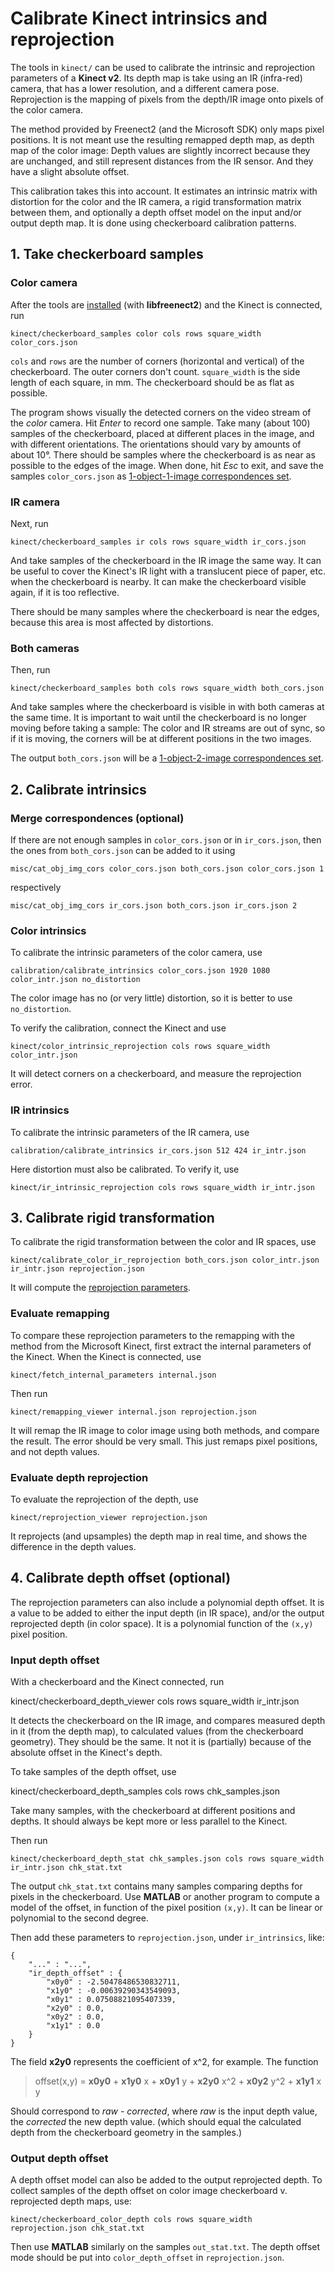 # Calibrate Kinect intrinsics and reprojection

The tools in `kinect/` can be used to calibrate the intrinsic and reprojection parameters of a **Kinect v2**. Its depth map is take using an IR (infra-red) camera, that has a lower resolution, and a different camera pose. Reprojection is the mapping of pixels from the depth/IR image onto pixels of the color camera.

The method provided by Freenect2 (and the Microsoft SDK) only maps pixel positions. It is not meant use the resulting remapped depth map, as depth map of the color image: Depth values are slightly incorrect because they are unchanged, and still represent distances from the IR sensor. And they have a slight absolute offset.

This calibration takes this into account. It estimates an intrinsic matrix with distortion for the color and the IR camera, a rigid transformation matrix between them, and optionally a depth offset model on the input and/or output depth map. It is done using checkerboard calibration patterns.

## 1. Take checkerboard samples

### Color camera

After the tools are [installed](../installation.html) (with **libfreenect2**) and the Kinect is connected, run

    kinect/checkerboard_samples color cols rows square_width color_cors.json

`cols` and `rows` are the number of corners (horizontal and vertical) of the checkerboard. The outer corners don't count. `square_width` is the side length of each square, in mm. The checkerboard should be as flat as possible.

The program shows visually the detected corners on the video stream of the _color_ camera. Hit _Enter_ to record one sample. Take many (about 100) samples of the checkerboard, placed at different places in the image, and with different orientations. The orientations should vary by amounts of about 10°. There should be samples where the checkerboard is as near as possible to the edges of the image. When done, hit _Esc_ to exit, and save the samples `color_cors.json` as [1-object-1-image correspondences set](../data/obj_img_cors.html).


### IR camera

Next, run

    kinect/checkerboard_samples ir cols rows square_width ir_cors.json

And take samples of the checkerboard in the IR image the same way. It can be useful to cover the Kinect's IR light with a translucent piece of paper, etc. when the checkerboard is nearby. It can make the checkerboard visible again, if it is too reflective.

There should be many samples where the checkerboard is near the edges, because this area is most affected by distortions.

### Both cameras

Then, run

    kinect/checkerboard_samples both cols rows square_width both_cors.json
    
And take samples where the checkerboard is visible in with both cameras at the same time. It is important to wait until the checkerboard is no longer moving before taking a sample: The color and IR streams are out of sync, so if it is moving, the corners will be at different positions in the two images.

The output `both_cors.json` will be a [1-object-2-image correspondences set](../data/obj_img_cors.html).



## 2. Calibrate intrinsics

### Merge correspondences (optional)
If there are not enough samples in `color_cors.json` or in `ir_cors.json`, then the ones from `both_cors.json` can be added to it using

    misc/cat_obj_img_cors color_cors.json both_cors.json color_cors.json 1

respectively

    misc/cat_obj_img_cors ir_cors.json both_cors.json ir_cors.json 2

### Color intrinsics

To calibrate the intrinsic parameters of the color camera, use

    calibration/calibrate_intrinsics color_cors.json 1920 1080 color_intr.json no_distortion
    
The color image has no (or very little) distortion, so it is better to use `no_distortion`.

To verify the calibration, connect the Kinect and use

    kinect/color_intrinsic_reprojection cols rows square_width color_intr.json
    
It will detect corners on a checkerboard, and measure the reprojection error.


### IR intrinsics

To calibrate the intrinsic parameters of the IR camera, use

    calibration/calibrate_intrinsics ir_cors.json 512 424 ir_intr.json
    
Here distortion must also be calibrated. To verify it, use

    kinect/ir_intrinsic_reprojection cols rows square_width ir_intr.json



## 3. Calibrate rigid transformation

To calibrate the rigid transformation between the color and IR spaces, use

    kinect/calibrate_color_ir_reprojection both_cors.json color_intr.json ir_intr.json reprojection.json


It will compute the [reprojection parameters](../data/reprojection.html).

### Evaluate remapping

To compare these reprojection parameters to the remapping with the method from the Microsoft Kinect, first extract the internal parameters of the Kinect. When the Kinect is connected, use

    kinect/fetch_internal_parameters internal.json

Then run

    kinect/remapping_viewer internal.json reprojection.json
    
It will remap the IR image to color image using both methods, and compare the result. The error should be very small. This just remaps pixel positions, and not depth values.

### Evaluate depth reprojection

To evaluate the reprojection of the depth, use

    kinect/reprojection_viewer reprojection.json

It reprojects (and upsamples) the depth map in real time, and shows the difference in the depth values.


## 4. Calibrate depth offset (optional)

The reprojection parameters can also include a polynomial depth offset. It is a value to be added to either the input depth (in IR space), and/or the output reprojected depth (in color space). It is a polynomial function of the `(x,y)` pixel position.

### Input depth offset 

With a checkerboard and the Kinect connected, run

   kinect/checkerboard_depth_viewer cols rows square_width ir_intr.json

It detects the checkerboard on the IR image, and compares measured depth in it (from the depth map), to calculated values (from the checkerboard geometry). They should be the same. It not it is (partially) because of the absolute offset in the Kinect's depth.

To take samples of the depth offset, use

   kinect/checkerboard_depth_samples cols rows chk_samples.json

Take many samples, with the checkerboard at different positions and depths. It should always be kept more or less parallel to the Kinect.

Then run

    kinect/checkerboard_depth_stat chk_samples.json cols rows square_width ir_intr.json chk_stat.txt

The output `chk_stat.txt` contains many samples comparing depths for pixels in the checkerboard. Use **MATLAB** or another program to compute a model of the offset, in function of the pixel position `(x,y)`. It can be linear or polynomial to the second degree.

Then add these parameters to `reprojection.json`, under `ir_intrinsics`, like:

```
{
    "..." : "...",
    "ir_depth_offset" : {
        "x0y0" : -2.50478486530832711,
        "x1y0" : -0.00639290343549093,
        "x0y1" : 0.07508821095407339,
        "x2y0" : 0.0,
        "x0y2" : 0.0,
        "x1y1" : 0.0
    }
}
```

The field **x2y0** represents the coefficient of x^2, for example. The function

> offset(x,y) = **x0y0** + **x1y0** x + **x0y1** y + **x2y0** x^2 + **x0y2** y^2 + **x1y1** x y
    
Should correspond to _raw - corrected_, where _raw_ is the input depth value, the _corrected_ the new depth value. (which should equal the calculated depth from the checkerboard geometry in the samples.)


### Output depth offset

A depth offset model can also be added to the output reprojected depth. To collect samples of the depth offset on color image checkerboard v. reprojected depth maps, use:

    kinect/checkerboard_color_depth cols rows square_width reprojection.json chk_stat.txt

Then use **MATLAB** similarly on the samples `out_stat.txt`. The depth offset mode should be put into `color_depth_offset` in `reprojection.json`.
